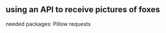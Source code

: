using an API to receive pictures of foxes
------------------------------------------
needed packages: 
Pillow 
requests

